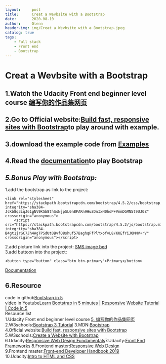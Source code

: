 ```yaml
---
layout:     post
title:      Creat a Wevbsite with a Bootstrap
date:       2020-08-10
author:     Glenn
header-img: img/Creat a Wevbsite with a Bootstrap.jpeg
catalog: true
tags:
    - Full stack
    - Front end
    - Bootstrap
---
```

# Creat a Wevbsite with a Bootstrap
## 1.Watch the Udacity Front end beginner level course [编写你的作品集网页](https://classroom.udacity.com/nanodegrees/nd001-cn-basic/parts/dc2b8226-5581-4035-ae50-f18ee88fcb85)  
## 2.Go to Official website:[Build fast, responsive sites with Bootstrap](https://getbootstrap.com/)to play around with example.  
## 3.download the example code from [Examples](https://getbootstrap.com/docs/4.5/examples/)  
## 4.Read the [documentation](https://getbootstrap.com/docs/4.5/getting-started/contents/)to play Bootstrap  
## ***5.Bonus Play with Bootstrap:***  
1.add the bootstrap as link to the project:  
```
<link rel="stylesheet" href="https://stackpath.bootstrapcdn.com/bootstrap/4.5.2/css/bootstrap.min.css" integrity="sha384-JcKb8q3iqJ61gNV9KGb8thSsNjpSL0n8PARn9HuZOnIxN0hoP+VmmDGMN5t9UJ0Z" crossorigin="anonymous">
    <script src="https://stackpath.bootstrapcdn.com/bootstrap/4.5.2/js/bootstrap.min.js" integrity="sha384-B4gt1jrGC7Jh4AgTPSdUtOBvfO8shuf57BaghqFfPlYxofvL8/KUEfYiJOMMV+rV" crossorigin="anonymous"></script>
```
2.add picture link into the project: 
[SMS image bed](https://sm.ms/)  
3.add buttoon into the project: 
```
<button type="button" class="btn btn-primary">Primary</button>
```
[Documentation](https://getbootstrap.com/docs/4.5/getting-started/introduction/)  
## 6.Resource 
code in github[Bootstrap in 5](https://github.com/blondiebits/code-in-5/tree/master/Bootstrap%20in%205)  
video in Youtube[Learn Bootstrap in 5 minutes | Responsive Website Tutorial | Code in 5](https://www.youtube.com/watch?v=yalxT0PEx8c)  
Resource list   
1.Udacity Front end beginner level course [5. 编写你的作品集网页](https://classroom.udacity.com/nanodegrees/nd001-cn-basic/parts/dc2b8226-5581-4035-ae50-f18ee88fcb85)  
2.W3schools:[Bootstrap 3 Tutorial](https://www.w3schools.com/bootstrap/default.asp)
3.MDN:[Bootstrap](https://developer.mozilla.org/en-US/docs/Glossary/Bootstrap)  
4.Official website:[Build fast, responsive sites with Bootstrap](https://getbootstrap.com/)  
5.W3schools:[Create a Website with Bootstrap](https://www.w3schools.com/howto/howto_website_bootstrap.asp)  
6.Udacity:[Responsive Web Design Fundamentals](https://www.udacity.com/course/responsive-web-design-fundamentals--ud893)7.Udacity:[Front End Frameworks](https://www.udacity.com/course/front-end-frameworks--ud894)
8.Frontend master:[Responsive Web Design](https://frontendmasters.com/courses/responsive-web-design/)  
9.Frontend master:[Front-end Developer Handbook 2019](https://frontendmasters.com/books/front-end-handbook/2019/)  
10.Udacity:[Intro to HTML and CSS](https://www.udacity.com/course/intro-to-html-and-css--ud001)
